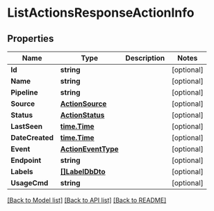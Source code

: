 # ListActionsResponseActionInfo

## Properties

Name | Type | Description | Notes
------------ | ------------- | ------------- | -------------
**Id** | **string** |  | [optional] 
**Name** | **string** |  | [optional] 
**Pipeline** | **string** |  | [optional] 
**Source** | [**ActionSource**](Action.Source.md) |  | [optional] 
**Status** | [**ActionStatus**](Action.Status.md) |  | [optional] 
**LastSeen** | [**time.Time**](time.Time.md) |  | [optional] 
**DateCreated** | [**time.Time**](time.Time.md) |  | [optional] 
**Event** | [**ActionEventType**](Action.EventType.md) |  | [optional] 
**Endpoint** | **string** |  | [optional] 
**Labels** | [**[]LabelDbDto**](LabelDbDto.md) |  | [optional] 
**UsageCmd** | **string** |  | [optional] 

[[Back to Model list]](../README.md#documentation-for-models) [[Back to API list]](../README.md#documentation-for-api-endpoints) [[Back to README]](../README.md)


